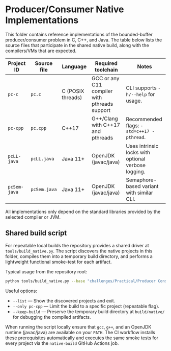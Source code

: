# Producer/Consumer Native Implementations

This folder contains reference implementations of the bounded-buffer producer/consumer
problem in C, C++, and Java. The table below lists the source files that participate
in the shared native build, along with the compilers/VMs that are expected.

| Project ID   | Source file | Language | Required toolchain | Notes |
| ------------ | ----------- | -------- | ------------------ | ----- |
| `pc-c`       | `pc.c`      | C (POSIX threads) | GCC or any C11 compiler with pthreads support | CLI supports `-h/--help` for usage. |
| `pc-cpp`     | `pc.cpp`    | C++17     | G++/Clang with C++17 and pthreads | Recommended flags: `-std=c++17 -pthread`. |
| `pcLL-java`  | `pcLL.java` | Java 11+  | OpenJDK (javac/java) | Uses intrinsic locks with optional verbose logging. |
| `pcSem-java` | `pcSem.java`| Java 11+  | OpenJDK (javac/java) | Semaphore-based variant with similar CLI. |

All implementations only depend on the standard libraries provided by the selected
compiler or JVM.

## Shared build script

For repeatable local builds the repository provides a shared driver at
`tools/build_native.py`. The script discovers the native projects in this folder,
compiles them into a temporary build directory, and performs a lightweight
functional smoke-test for each artifact.

Typical usage from the repository root:

```bash
python tools/build_native.py --base "challenges/Practical/Producer Consumer"
```

Useful options:

- `--list` — Show the discovered projects and exit.
- `--only pc-cpp` — Limit the build to a specific project (repeatable flag).
- `--keep-build` — Preserve the temporary build directory at `build/native/` for
  debugging the compiled artifacts.

When running the script locally ensure that `gcc`, `g++`, and an OpenJDK runtime
(javac/java) are available on your `PATH`. The CI workflow installs these
prerequisites automatically and executes the same smoke tests for every project
via the `native-build` GitHub Actions job.
